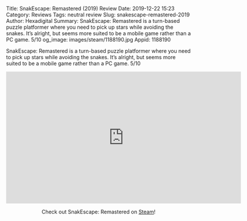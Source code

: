 Title: SnakEscape: Remastered (2019) Review
Date: 2019-12-22 15:23
Category: Reviews
Tags: neutral review
Slug: snakescape-remastered-2019
Author: Hexadigital
Summary: SnakEscape: Remastered is a turn-based puzzle platformer where you need to pick up stars while avoiding the snakes. It’s alright, but seems more suited to be a mobile game rather than a PC game. 5/10
og_image: images/steam/1188190.jpg
Appid: 1188190

SnakEscape: Remastered is a turn-based puzzle platformer where you need to pick up stars while avoiding the snakes. It’s alright, but seems more suited to be a mobile game rather than a PC game. 5/10

<center><iframe src="https://www.youtube.com/embed/Ws_w6kMt9vU?feature=oembed" allow="accelerometer; autoplay; encrypted-media; gyroscope; picture-in-picture" width="640" height="360" frameborder="0"></iframe>

Check out SnakEscape: Remastered on [Steam](https://store.steampowered.com/app/1188190/?curator_clanid=34633900)!</center>
